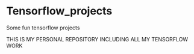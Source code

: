 # Tensorflow_projects
Some fun tensorflow projects


THIS IS MY PERSONAL REPOSITORY INCLUDING ALL MY TENSORFLOW WORK
